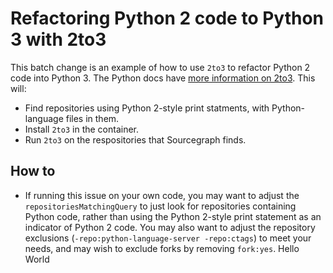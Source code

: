 # Refactoring Python 2 code to Python 3 with 2to3
This batch change is an example of how to use `2to3` to refactor Python 2 code into Python 3. The Python docs have [more information on 2to3](https://docs.python.org/3/library/2to3.html). This will:

- Find repositories using Python 2-style print statments, with Python-language files in them.
- Install `2to3` in the container.
- Run `2to3` on the respositories that Sourcegraph finds.

## How to
- If running this issue on your own code, you may want to adjust the `repositoriesMatchingQuery` to just look for repositories containing Python code, rather than using the Python 2-style print statement as an indicator of Python 2 code. You may also want to adjust the repository exclusions (`-repo:python-language-server -repo:ctags`) to meet your needs, and may wish to exclude forks by removing `fork:yes`. 
Hello World
